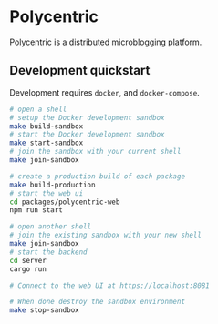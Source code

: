 # Polycentric

Polycentric is a distributed microblogging platform.

## Development quickstart

Development requires `docker`, and `docker-compose`.

```bash
# open a shell
# setup the Docker development sandbox
make build-sandbox
# start the Docker development sandbox
make start-sandbox
# join the sandbox with your current shell
make join-sandbox

# create a production build of each package
make build-production
# start the web ui
cd packages/polycentric-web
npm run start

# open another shell
# join the existing sandbox with your new shell
make join-sandbox
# start the backend
cd server
cargo run

# Connect to the web UI at https://localhost:8081

# When done destroy the sandbox environment
make stop-sandbox
```

